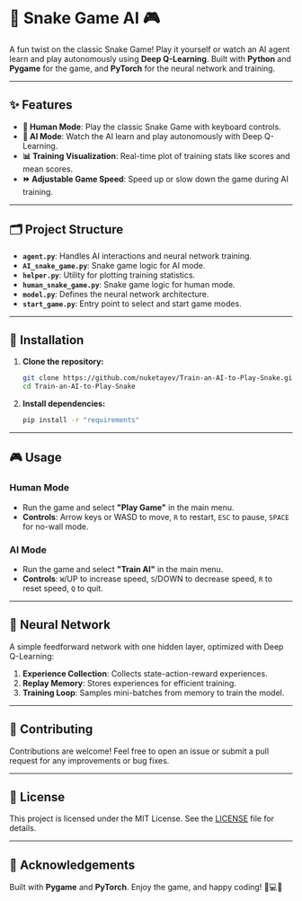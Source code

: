 
# 🐍 Snake Game AI 🎮

A fun twist on the classic Snake Game! Play it yourself or watch an AI agent learn and play autonomously using **Deep Q-Learning**. Built with **Python** and **Pygame** for the game, and **PyTorch** for the neural network and training.

---

## ✨ Features

- **👾 Human Mode**: Play the classic Snake Game with keyboard controls.
- **🤖 AI Mode**: Watch the AI learn and play autonomously with Deep Q-Learning.
- **📊 Training Visualization**: Real-time plot of training stats like scores and mean scores.
- **⏩ Adjustable Game Speed**: Speed up or slow down the game during AI training.

---

## 🗂️ Project Structure

- **`agent.py`**: Handles AI interactions and neural network training.
- **`AI_snake_game.py`**: Snake game logic for AI mode.
- **`helper.py`**: Utility for plotting training statistics.
- **`human_snake_game.py`**: Snake game logic for human mode.
- **`model.py`**: Defines the neural network architecture.
- **`start_game.py`**: Entry point to select and start game modes.

---

## 🚀 Installation

1. **Clone the repository:**
   ```bash
   git clone https://github.com/nuketayev/Train-an-AI-to-Play-Snake.git
   cd Train-an-AI-to-Play-Snake
   ```
2. **Install dependencies:**
   ```bash
   pip install -r "requirements"
   ```

---

## 🎮 Usage

### **Human Mode**
- Run the game and select **"Play Game"** in the main menu.
- **Controls**: Arrow keys or WASD to move, `R` to restart, `ESC` to pause, `SPACE` for no-wall mode.

### **AI Mode**
- Run the game and select **"Train AI"** in the main menu.
- **Controls**: `W`/UP to increase speed, `S`/DOWN to decrease speed, `R` to reset speed, `Q` to quit.

---

## 🧠 Neural Network

A simple feedforward network with one hidden layer, optimized with Deep Q-Learning:
1. **Experience Collection**: Collects state-action-reward experiences.
2. **Replay Memory**: Stores experiences for efficient training.
3. **Training Loop**: Samples mini-batches from memory to train the model.

---

## 🤝 Contributing

Contributions are welcome! Feel free to open an issue or submit a pull request for any improvements or bug fixes.

---

## 📜 License

This project is licensed under the MIT License. See the [LICENSE](LICENSE) file for details.

---

## 🙏 Acknowledgements

Built with **Pygame** and **PyTorch**. Enjoy the game, and happy coding! 🐍💻🎉
